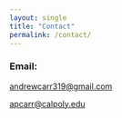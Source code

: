 ```yaml
---
layout: single
title: "Contact"
permalink: /contact/
---
```


### Email:

andrewcarr319@gmail.com

apcarr@calpoly.edu
